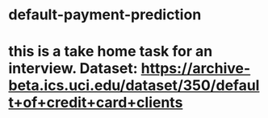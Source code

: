 # default-payment-prediction

# this is a take home task for an interview. Dataset: https://archive-beta.ics.uci.edu/dataset/350/default+of+credit+card+clients
